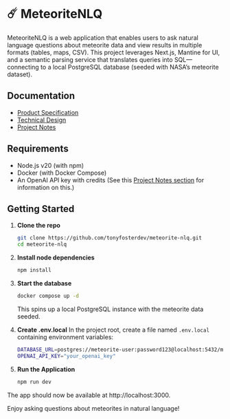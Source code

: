 # ☄️ MeteoriteNLQ

MeteoriteNLQ is a web application that enables users to ask natural language questions about meteorite data and view results in multiple formats (tables, maps, CSV). This project leverages Next.js, Mantine for UI, and a semantic parsing service that translates queries into SQL—connecting to a local PostgreSQL database (seeded with NASA’s meteorite dataset).

## Documentation

- [Product Specification](./docs/PRODUCT_SPEC.md)
- [Technical Design](./docs/TECHNICAL_DESIGN.md)
- [Project Notes](./docs/PROJECT_NOTES.md)

## Requirements

- Node.js v20 (with npm)
- Docker (with Docker Compose)
- An OpenAI API key with credits (See this [Project Notes section](docs/PROJECT_NOTES.md#a-note-on-openai-api-keys) for information on this.) 

## Getting Started

1. **Clone the repo**  
   ```bash
   git clone https://github.com/tonyfosterdev/meteorite-nlq.git
   cd meteorite-nlq
   ```
1. **Install node dependencies**
   ```bash
   npm install
   ```
1. **Start the database**
   ```bash
   docker compose up -d
   ```
   This spins up a local PostgreSQL instance with the meteorite data seeded.
1. **Create .env.local**
In the project root, create a file named `.env.local` containing environment variables:

   ```bash
   DATABASE_URL=postgres://meteorite-user:password123@localhost:5432/meteorites
   OPENAI_API_KEY="your_openai_key"
   ```
1. **Run the Application**
   ```bash
   npm run dev
   ```

The app should now be available at http://localhost:3000.


Enjoy asking questions about meteorites in natural language!




   